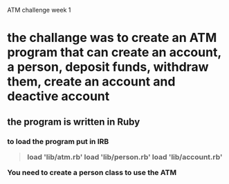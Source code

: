 ATM challenge week 1 <h1>

the challange was to create an ATM  program that can create an account, a person, deposit funds, withdraw them, create an account and deactive account <h2>

the program is written in Ruby <h3>

to load the program put in IRB
> load 'lib/atm.rb'
> load 'lib/person.rb'
> load 'lib/account.rb'

You need to create a person class to use the ATM 

